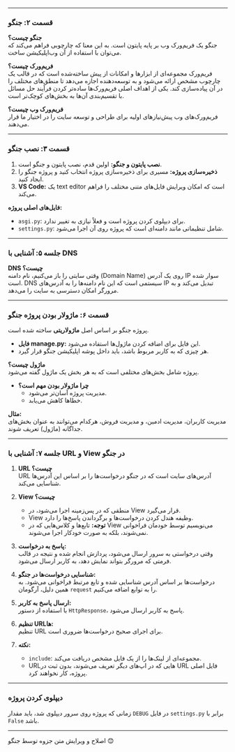 

---

### **قسمت ۲: جنگو** 
**جنگو چیست؟**  
جنگو یک فریم‌ورک وب بر پایه پایتون است. به این معنا که چارچوبی فراهم می‌کند که می‌توان با استفاده از آن وب‌اپلیکیشن ساخت.  

**فریم‌ورک چیست؟**  
فریم‌ورک مجموعه‌ای از ابزارها و امکانات از پیش ساخته‌شده است که در قالب یک چارچوب مشخص ارائه می‌شود و به توسعه‌دهنده اجازه می‌دهد تا منطق‌های مختلف را در آن پیاده‌سازی کند. یکی از اهداف اصلی فریم‌ورک‌ها ساده‌تر کردن فرآیند حل مسائل با تقسیم‌بندی آن‌ها به بخش‌های کوچک‌تر است.  

**فریم‌ورک وب چیست؟**  
فریم‌ورک‌های وب پیش‌نیازهای اولیه برای طراحی و توسعه سایت را در اختیار ما قرار می‌دهند.  

---

### **قسمت ۳: نصب جنگو**  
1. **نصب پایتون و جنگو:** اولین قدم، نصب پایتون و جنگو است.  
2. **ذخیره‌سازی پروژه:** مسیری برای ذخیره‌سازی پروژه انتخاب کنید و پروژه جنگو را ایجاد کنید.  
3. **VS Code:** یک text editor است که امکان ویرایش فایل‌های متنی مختلف را فراهم می‌کند.  

**فایل‌های اصلی پروژه:**  
- `asgi.py`: برای دیپلوی کردن پروژه است و فعلاً نیازی به تغییر ندارد.  
- `settings.py`: شامل تنظیماتی مانند دامنه‌ای است که پروژه روی آن اجرا می‌شود.  

---

### **جلسه ۵: آشنایی با DNS**  
**DNS چیست؟**  
وقتی سایتی را باز می‌کنیم، نام دامنه (Domain Name) روی یک آدرس IP سوار شده است. DNS سیستمی است که این نام دامنه‌ها را به آدرس‌های IP تبدیل می‌کند و به مرورگر امکان دسترسی به سایت را می‌دهد.  

---

### **قسمت ۶: ماژولار بودن پروژه جنگو**  
پروژه جنگو بر اساس اصل **ماژولاریتی** ساخته شده است.  
- **فایل manage.py:** این فایل برای اضافه کردن ماژول‌ها استفاده می‌شود.  
- هر چیزی که به کاربر مربوط باشد، باید داخل پوشه اپلیکیشن جنگو قرار گیرد.  

**ماژول چیست؟**  
پروژه شامل بخش‌های مختلفی است که به هر بخش یک ماژول گفته می‌شود.  
- **چرا ماژولار بودن مهم است؟**  
  - مدیریت پروژه آسان‌تر می‌شود.  
  - خطاها کاهش می‌یابد.  

**مثال:**  
مدیریت کاربران، مدیریت ادمین، و مدیریت فروش، هرکدام می‌توانند به عنوان بخش‌های جداگانه (ماژول) تعریف شوند.  

---

### **جلسه ۷: آشنایی با URL و View در جنگو**  
1. **URL چیست؟**  
   URL آدرس‌های سایت است که در جنگو درخواست‌ها را بر اساس این آدرس‌ها شناسایی می‌کند.  

2. **View چیست؟**  
   - منطقی که در پس‌زمینه اجرا می‌شود، در View قرار می‌گیرد.  
   - View وظیفه هندل کردن درخواست‌ها و برگرداندن پاسخ‌ها را دارد.  
   - **توجه:** تابع‌ها و کلاس‌هایی که در View می‌نویسیم توسط خودمان فراخوانی نمی‌شوند، بلکه به صورت خودکار اجرا می‌شوند.  

3. **پاسخ به درخواست:**  
   وقتی درخواستی به سرور ارسال می‌شود، پردازش انجام شده و نتیجه در قالب فرمتی که مرورگر بتواند نمایش دهد، به کاربر ارسال می‌شود.  

4. **شناسایی درخواست‌ها در جنگو:**  
   درخواست‌ها بر اساس آدرس شناسایی شده و تابع مرتبط فراخوانی می‌شود. به همین دلیل، آرگومان `request` را به توابع اضافه می‌کنیم.  

5. **ارسال پاسخ به کاربر:**  
   با استفاده از دستور `HttpResponse`، پاسخ به کاربر ارسال می‌شود.  

6. **تنظیم URL‌ها:**  
   تنظیم URL برای اجرای صحیح درخواست‌ها ضروری است.  

7. **نکته:**  
   - `include`: مجموعه‌ای از لینک‌ها را از یک فایل مشخص دریافت می‌کند.  
   - URLهایی که در اپ‌های دیگر تعریف می‌شوند، بدون ثبت در URL فایل اصلی پروژه، کار نخواهند کرد.  

---

### **دیپلوی کردن پروژه**  
زمانی که پروژه روی سرور دیپلوی شد، باید مقدار `DEBUG` در فایل `settings.py` برابر با `False` باشد.  

---

اصلاح و ویرایش متن جزوه توسط جنگو 😊
